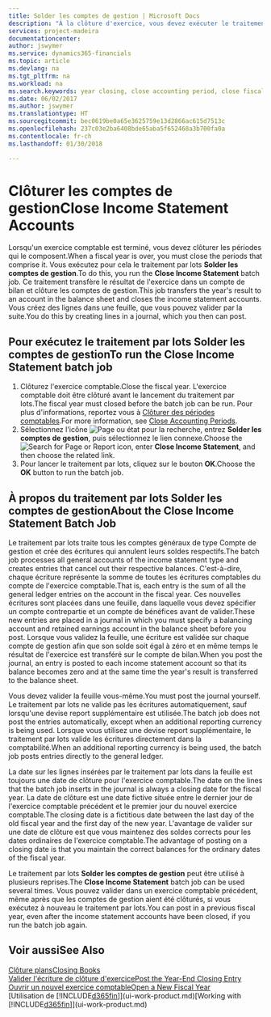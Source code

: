 ```yaml
---
title: Solder les comptes de gestion | Microsoft Docs
description: "À la clôture d'exercice, vous devez exécuter le traitement par lots Clôture comptes de gestion afin de clôturer les périodes comptables de l'exercice fiscal."
services: project-madeira
documentationcenter: 
author: jswymer
ms.service: dynamics365-financials
ms.topic: article
ms.devlang: na
ms.tgt_pltfrm: na
ms.workload: na
ms.search.keywords: year closing, close accounting period, close fiscal year, bank account detailed trial balance
ms.date: 06/02/2017
ms.author: jswymer
ms.translationtype: HT
ms.sourcegitcommit: bec0619be0a65e3625759e13d2866ac615d7513c
ms.openlocfilehash: 237c03e2ba6408bde65aba5f652468a3b700fa0a
ms.contentlocale: fr-ch
ms.lasthandoff: 01/30/2018

---
```

# <a name="close-income-statement-accounts"></a><span data-ttu-id="be061-103">Clôturer les comptes de gestion</span><span class="sxs-lookup"><span data-stu-id="be061-103">Close Income Statement Accounts</span></span>
<span data-ttu-id="be061-104">Lorsqu'un exercice comptable est terminé, vous devez clôturer les périodes qui le composent.</span><span class="sxs-lookup"><span data-stu-id="be061-104">When a fiscal year is over, you must close the periods that comprise it.</span></span> <span data-ttu-id="be061-105">Vous exécutez pour cela le traitement par lots **Solder les comptes de gestion**.</span><span class="sxs-lookup"><span data-stu-id="be061-105">To do this, you run the **Close Income Statement** batch job.</span></span> <span data-ttu-id="be061-106">Ce traitement transfère le résultat de l'exercice dans un compte de bilan et clôture les comptes de gestion.</span><span class="sxs-lookup"><span data-stu-id="be061-106">This job transfers the year's result to an account in the balance sheet and closes the income statement accounts.</span></span> <span data-ttu-id="be061-107">Vous créez des lignes dans une feuille, que vous pouvez valider par la suite.</span><span class="sxs-lookup"><span data-stu-id="be061-107">You do this by creating lines in a journal, which you then can post.</span></span>

## <a name="to-run-the-close-income-statement-batch-job"></a><span data-ttu-id="be061-108">Pour exécutez le traitement par lots Solder les comptes de gestion</span><span class="sxs-lookup"><span data-stu-id="be061-108">To run the Close Income Statement batch job</span></span>
1. <span data-ttu-id="be061-109">Clôturez l'exercice comptable.</span><span class="sxs-lookup"><span data-stu-id="be061-109">Close the fiscal year.</span></span> <span data-ttu-id="be061-110">L'exercice comptable doit être clôturé avant le lancement du traitement par lots.</span><span class="sxs-lookup"><span data-stu-id="be061-110">The fiscal year must closed before the batch job can be run.</span></span> <span data-ttu-id="be061-111">Pour plus d'informations, reportez vous à [Clôturer des périodes comptables](year-close-account-periods.md).</span><span class="sxs-lookup"><span data-stu-id="be061-111">For more information, see [Close Accounting Periods](year-close-account-periods.md).</span></span>
2. <span data-ttu-id="be061-112">Sélectionnez l'icône ![Page ou état pour la recherche](media/ui-search/search_small.png "icône Page ou état pour la recherche"), entrez **Solder les comptes de gestion**, puis sélectionnez le lien connexe.</span><span class="sxs-lookup"><span data-stu-id="be061-112">Choose the ![Search for Page or Report](media/ui-search/search_small.png "Search for Page or Report icon") icon, enter **Close Income Statement**, and then choose the related link.</span></span>
3. <span data-ttu-id="be061-113">Pour lancer le traitement par lots, cliquez sur le bouton **OK**.</span><span class="sxs-lookup"><span data-stu-id="be061-113">Choose the **OK** button to run the batch job.</span></span>

## <a name="about-the-close-income-statement-batch-job"></a><span data-ttu-id="be061-114">À propos du traitement par lots Solder les comptes de gestion</span><span class="sxs-lookup"><span data-stu-id="be061-114">About the Close Income Statement Batch Job</span></span>
<span data-ttu-id="be061-115">Le traitement par lots traite tous les comptes généraux de type Compte de gestion et crée des écritures qui annulent leurs soldes respectifs.</span><span class="sxs-lookup"><span data-stu-id="be061-115">The batch job processes all general accounts of the income statement type and creates entries that cancel out their respective balances.</span></span> <span data-ttu-id="be061-116">C'est-à-dire, chaque écriture représente la somme de toutes les écritures comptables du compte de l'exercice comptable.</span><span class="sxs-lookup"><span data-stu-id="be061-116">That is, each entry is the sum of all the general ledger entries on the account in the fiscal year.</span></span> <span data-ttu-id="be061-117">Ces nouvelles écritures sont placées dans une feuille, dans laquelle vous devez spécifier un compte contrepartie et un compte de bénéfices avant de valider.</span><span class="sxs-lookup"><span data-stu-id="be061-117">These new entries are placed in a journal in which you must specify a balancing account and retained earnings account in the balance sheet before you post.</span></span> <span data-ttu-id="be061-118">Lorsque vous validez la feuille, une écriture est validée sur chaque compte de gestion afin que son solde soit égal à zéro et en même temps le résultat de l'exercice est transféré sur le compte de bilan.</span><span class="sxs-lookup"><span data-stu-id="be061-118">When you post the journal, an entry is posted to each income statement account so that its balance becomes zero and at the same time the year's result is transferred to the balance sheet.</span></span>

<span data-ttu-id="be061-119">Vous devez valider la feuille vous-même.</span><span class="sxs-lookup"><span data-stu-id="be061-119">You must post the journal yourself.</span></span> <span data-ttu-id="be061-120">Le traitement par lots ne valide pas les écritures automatiquement, sauf lorsqu'une devise report supplémentaire est utilisée.</span><span class="sxs-lookup"><span data-stu-id="be061-120">The batch job does not post the entries automatically, except when an additional reporting currency is being used.</span></span> <span data-ttu-id="be061-121">Lorsque vous utilisez une devise report supplémentaire, le traitement par lots valide les écritures directement dans la comptabilité.</span><span class="sxs-lookup"><span data-stu-id="be061-121">When an additional reporting currency is being used, the batch job posts entries directly to the general ledger.</span></span>

<span data-ttu-id="be061-122">La date sur les lignes insérées par le traitement par lots dans la feuille est toujours une date de clôture pour l'exercice comptable.</span><span class="sxs-lookup"><span data-stu-id="be061-122">The date on the lines that the batch job inserts in the journal is always a closing date for the fiscal year.</span></span> <span data-ttu-id="be061-123">La date de clôture est une date fictive située entre le dernier jour de l'exercice comptable précédent et le premier jour du nouvel exercice comptable.</span><span class="sxs-lookup"><span data-stu-id="be061-123">The closing date is a fictitious date between the last day of the old fiscal year and the first day of the new year.</span></span> <span data-ttu-id="be061-124">L'avantage de valider sur une date de clôture est que vous maintenez des soldes corrects pour les dates ordinaires de l'exercice comptable.</span><span class="sxs-lookup"><span data-stu-id="be061-124">The advantage of posting on a closing date is that you maintain the correct balances for the ordinary dates of the fiscal year.</span></span>

<span data-ttu-id="be061-125">Le traitement par lots **Solder les comptes de gestion** peut être utilisé à plusieurs reprises.</span><span class="sxs-lookup"><span data-stu-id="be061-125">The **Close Income Statement** batch job can be used several times.</span></span> <span data-ttu-id="be061-126">Vous pouvez valider dans un exercice comptable précédent, même après que les comptes de gestion aient été clôturés, si vous exécutez à nouveau le traitement par lots.</span><span class="sxs-lookup"><span data-stu-id="be061-126">You can post in a previous fiscal year, even after the income statement accounts have been closed, if you run the batch job again.</span></span>

## <a name="see-also"></a><span data-ttu-id="be061-127">Voir aussi</span><span class="sxs-lookup"><span data-stu-id="be061-127">See Also</span></span>
[<span data-ttu-id="be061-128">Clôture plans</span><span class="sxs-lookup"><span data-stu-id="be061-128">Closing Books</span></span>](year-close-books.md)  
[<span data-ttu-id="be061-129">Valider l'écriture de clôture d'exercice</span><span class="sxs-lookup"><span data-stu-id="be061-129">Post the Year-End Closing Entry</span></span>](year-how-post-year-end-close-entry.md)  
[<span data-ttu-id="be061-130">Ouvrir un nouvel exercice comptable</span><span class="sxs-lookup"><span data-stu-id="be061-130">Open a New Fiscal Year</span></span>](finance-how-open-new-fiscal-year.md)  
<span data-ttu-id="be061-131">[Utilisation de [!INCLUDE[d365fin](includes/d365fin_md.md)]](ui-work-product.md)</span><span class="sxs-lookup"><span data-stu-id="be061-131">[Working with [!INCLUDE[d365fin](includes/d365fin_md.md)]](ui-work-product.md)</span></span>

